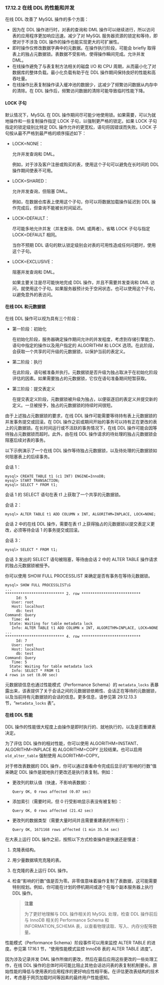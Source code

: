 ### 17.12.2 在线 DDL 的性能和并发

在线 DDL 改善了 MySQL 操作的多个方面：

- 因为在 DDL 操作进行时，对表的查询和 DML 操作可以继续进行，所以访问表的应用程序更加响应迅速。减少了对 MySQL 服务器资源的锁定和等待，即使对于不涉及 DDL 操作的操作也能实现更大的可扩展性。
- 即时操作仅修改数据字典中的元数据。在操作执行阶段，可能会 briefly 取得表上的独占元数据锁。表数据不受影响，使得操作瞬间完成。允许并发 DML。
- 在线操作避免了与表复制方法相关的磁盘 I/O 和 CPU 周期，从而最小化了对数据库的整体负载。最小化负载有助于在 DDL 操作期间保持良好的性能和高吞吐量。
- 在线操作比表复制操作读入缓冲池的数据少，这减少了频繁访问数据从内存中的清除。在 DDL 操作后，频繁访问数据的清除可能导致临时性能下降。

#### LOCK 子句

默认情况下，MySQL 在 DDL 操作期间尽可能少地使用锁。如果需要，可以为就地操作和一些复制操作指定 LOCK 子句，以强制更严格的锁定。如果 LOCK 子句指定的锁定级别比特定 DDL 操作允许的更宽松，语句将因错误而失败。LOCK 子句按从最不严格到最严格的顺序描述如下：

- LOCK=NONE：

  允许并发查询和 DML。

  例如，对于涉及客户注册或购买的表，使用这个子句可以避免在长时间的 DDL 操作期间使表不可用。

- LOCK=SHARED：

  允许并发查询，但阻塞 DML。

  例如，在数据仓库表上使用这个子句，你可以将数据加载操作延迟到 DDL 操作完成后，但查询不能被长时间延迟。

- LOCK=DEFAULT：

  尽可能多地允许并发（并发查询、DML 或两者）。省略 LOCK 子句与指定 LOCK=DEFAULT 相同。

  当你不预期 DDL 语句的默认锁定级别会对表的可用性造成任何问题时，使用这个子句。

- LOCK=EXCLUSIVE：

  阻塞并发查询和 DML。

  如果主要关注是尽可能快地完成 DDL 操作，并且不需要并发查询和 DML 访问，就使用这个子句。如果服务器预计处于空闲状态，也可以使用这个子句，以避免意外的表访问。

#### 在线 DDL 和元数据锁

在线 DDL 操作可以视为具有三个阶段：

- 第一阶段：初始化

  在初始化阶段，服务器确定操作期间允许的并发程度，考虑到存储引擎能力、语句中指定的操作以及用户指定的 ALGORITHM 和 LOCK 选项。在此阶段，会获取一个共享的可升级的元数据锁，以保护当前的表定义。

- 第二阶段：执行

  在此阶段，语句被准备并执行。元数据锁是否升级为独占取决于在初始化阶段评估的因素。如果需要独占的元数据锁，它仅在语句准备期间短暂获取。

- 第三阶段：提交表定义

  在提交表定义阶段，元数据锁被升级为独占，以便驱逐旧的表定义并提交新的定义。一旦被授予，独占的元数据锁的持续时间很短。


由于上述独占元数据锁的要求，在线 DDL 操作可能需要等待持有表上元数据锁的并发事务提交或回滚。在 DDL 操作之前或期间开始的事务可以持有正在更改的表上的元数据锁。在长时间运行或不活跃的事务情况下，在线 DDL 操作可能会因等待独占元数据锁而超时。此外，由在线 DDL 操作请求的待处理的独占元数据锁会阻塞后续对表的事务。

以下示例演示了一个在线 DDL 操作等待独占元数据锁，以及待处理的元数据锁如何阻塞表上的后续事务。

会话 1：

```mysql
mysql> CREATE TABLE t1 (c1 INT) ENGINE=InnoDB;
mysql> START TRANSACTION;
mysql> SELECT * FROM t1;
```
会话 1 的 SELECT 语句在表 t1 上获取了一个共享的元数据锁。

会话 2：

```mysql
mysql> ALTER TABLE t1 ADD COLUMN x INT, ALGORITHM=INPLACE, LOCK=NONE;
```
会话 2 中的在线 DDL 操作，需要在表 t1 上获得独占的元数据锁以提交表定义更改，必须等待会话 1 的事务提交或回滚。

会话 3：

```mysql
mysql> SELECT * FROM t1;
```
会话 3 发出的 SELECT 语句被阻塞，等待由会话 2 中的 ALTER TABLE 操作请求的独占元数据锁被授予。

你可以使用 SHOW FULL PROCESSLIST 来确定是否有事务在等待元数据锁。

```mysql
mysql> SHOW FULL PROCESSLIST\G
...
*************************** 2. row ***************************
     Id: 5
   User: root
   Host: localhost
     db: test
Command: Query
   Time: 44
  State: Waiting for table metadata lock
   Info: ALTER TABLE t1 ADD COLUMN x INT, ALGORITHM=INPLACE, LOCK=NONE
...
*************************** 4. row ***************************
     Id: 7
   User: root
   Host: localhost
     db: test
Command: Query
   Time: 5
  State: Waiting for table metadata lock
   Info: SELECT * FROM t1
4 rows in set (0.00 sec)
```

元数据锁信息也通过性能模式（Performance Schema）的 `metadata_locks` 表暴露出来，该表提供了关于会话之间的元数据锁依赖性、会话正在等待的元数据锁，以及当前持有元数据锁的会话的信息。更多信息，请参见第 29.12.13.3 节，“`metadata_locks` 表”。

#### 在线 DDL 性能

DDL 操作的性能很大程度上由操作是即时执行的、就地执行的，以及是否重建表决定。

为了评估 DDL 操作的相对性能，你可以使用 ALGORITHM=INSTANT、ALGORITHM=INPLACE 和 ALGORITHM=COPY 比较结果。也可以启用 `old_alter_table` 强制使用 ALGORITHM=COPY。

对于修改表数据的 DDL 操作，你可以通过查看命令完成后显示的“影响的行数”值来确定 DDL 操作是就地执行更改还是执行表复制。例如：

- 更改列的默认值（快速，不影响表数据）：

  ```
  Query OK, 0 rows affected (0.07 sec)
  ```

- 添加索引（需要时间，但 0 行受影响显示表没有被复制）：

  ```
  Query OK, 0 rows affected (21.42 sec)
  ```

- 更改列的数据类型（需要大量时间并且需要重建表的所有行）：

  ```
  Query OK, 1671168 rows affected (1 min 35.54 sec)
  ```

在大表上运行 DDL 操作之前，按照以下方式检查操作是快速还是慢速：

1. 克隆表结构。

2. 用少量数据填充克隆的表。

3. 在克隆的表上运行 DDL 操作。

4. 检查“影响的行数”值是否为零。非零值意味着操作复制了表数据，这可能需要特别规划。例如，你可能在计划的停机期间或逐个在每个副本服务器上执行 DDL 操作。

   > **注意**
   >
   > 为了更好地理解与 DDL 操作相关的 MySQL 处理，检查 DDL 操作前后与 InnoDB 相关的 Performance Schema 和 INFORMATION_SCHEMA 表，以查看物理读取、写入、内存分配等数量。

性能模式（Performance Schema）阶段事件可以用来监控 ALTER TABLE 的进度。参见第 17.16.1 节，“使用性能模式监控 InnoDB 表的 ALTER TABLE 进度”。

因为涉及记录并发 DML 操作所做的更改，然后在最后应用这些更改的一些处理工作，在线 DDL 操作的总体时间可能比阻止其他会话访问表的表复制机制要长。原始性能的降低与使用表的应用程序的更好响应性相平衡。在评估更改表结构的技术时，考虑基于网页加载时间等因素的最终用户性能感知。